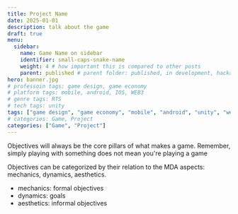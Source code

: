 ```yaml
---
title: Project Name
date: 2025-01-01
description: talk about the game
draft: true
menu:
  sidebar:
    name: Game Name on sidebar
    identifier: small-caps-snake-name
    weight: 4 # how important this is compared to other posts 
    parent: published # parent folder: published, in development, hackathons, exercises
hero: banner.jpg
# professoin tags: game design, game economy
# platform tags: mobile, android, IOS, WEB3
# genre tags: RTS
# tech tags: unity
tags: ["game design", "game economy", "mobile", "android", "unity", "web3", "RTS"] 
# categories: Game, Project
categories: ["Game", "Project"]
---
```


Objectives will always be the core pillars of what makes a game. Remember, simply playing with something does not mean you're playing a game

Objectives can be categorized by their relation to the MDA aspects: mechanics, dynamics, aesthetics.
- mechanics: formal objectives
- dynamics: goals
- aesthetics: informal objectives